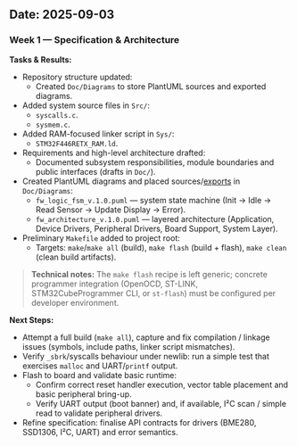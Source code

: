 ## Date: 2025-09-03

### Week 1 — Specification & Architecture

**Tasks & Results:**

* Repository structure updated:
  * Created `Doc/Diagrams` to store PlantUML sources and exported diagrams.
* Added system source files in `Src/`:
  * `syscalls.c`.
  * `sysmem.c`.
* Added RAM-focused linker script in `Sys/`:
  * `STM32F446RETX_RAM.ld`.
* Requirements and high-level architecture drafted:
  * Documented subsystem responsibilities, module boundaries and public interfaces (drafts in `Doc/`).
* Created PlantUML diagrams and placed sources/[exports](https://www.planttext.com) in `Doc/Diagrams`:
  * `fw_logic_fsm_v.1.0.puml` — system state machine (Init → Idle → Read Sensor → Update Display → Error).
  * `fw_architecture_v.1.0.puml` — layered architecture (Application, Device Drivers, Peripheral Drivers, Board Support, System Layer).
* Preliminary `Makefile` added to project root:
  * Targets: `make`/`make all` (build), `make flash` (build + flash), `make clean` (clean build artifacts).

> **Technical notes:** The `make flash` recipe is left generic; concrete programmer integration (OpenOCD, ST-LINK, STM32CubeProgrammer CLI, or `st-flash`) must be configured per developer environment.

**Next Steps:**

* Attempt a full build (`make all`), capture and fix compilation / linkage issues (symbols, include paths, linker script mismatches).
* Verify `_sbrk`/syscalls behaviour under newlib: run a simple test that exercises `malloc` and UART/`printf` output.
* Flash to board and validate basic runtime:
  * Confirm correct reset handler execution, vector table placement and basic peripheral bring-up.
  * Verify UART output (boot banner) and, if available, I²C scan / simple read to validate peripheral drivers.
* Refine specification: finalise API contracts for drivers (BME280, SSD1306, I²C, UART) and error semantics.
